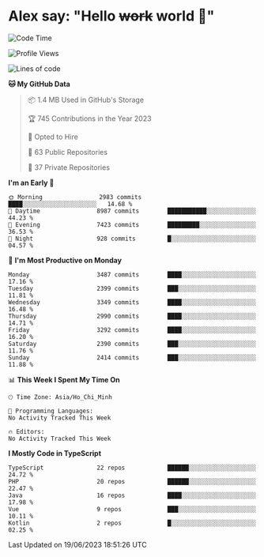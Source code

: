 # Alex say: "Hello ~~work~~ world 🐾"

<!--START_SECTION:waka-->
![Code Time](http://img.shields.io/badge/Code%20Time-839%20hrs%205%20mins-blue)

![Profile Views](http://img.shields.io/badge/Profile%20Views-0-blue)

![Lines of code](https://img.shields.io/badge/From%20Hello%20World%20I%27ve%20Written-41.1%20million%20lines%20of%20code-blue)

**🐱 My GitHub Data** 

> 📦 1.4 MB Used in GitHub's Storage 
 > 
> 🏆 745 Contributions in the Year 2023
 > 
> 💼 Opted to Hire
 > 
> 📜 63 Public Repositories 
 > 
> 🔑 37 Private Repositories 
 > 
**I'm an Early 🐤** 

```text
🌞 Morning                2983 commits        ████░░░░░░░░░░░░░░░░░░░░░   14.68 % 
🌆 Daytime                8987 commits        ███████████░░░░░░░░░░░░░░   44.23 % 
🌃 Evening                7423 commits        █████████░░░░░░░░░░░░░░░░   36.53 % 
🌙 Night                  928 commits         █░░░░░░░░░░░░░░░░░░░░░░░░   04.57 % 
```
📅 **I'm Most Productive on Monday** 

```text
Monday                   3487 commits        ████░░░░░░░░░░░░░░░░░░░░░   17.16 % 
Tuesday                  2399 commits        ███░░░░░░░░░░░░░░░░░░░░░░   11.81 % 
Wednesday                3349 commits        ████░░░░░░░░░░░░░░░░░░░░░   16.48 % 
Thursday                 2990 commits        ████░░░░░░░░░░░░░░░░░░░░░   14.71 % 
Friday                   3292 commits        ████░░░░░░░░░░░░░░░░░░░░░   16.20 % 
Saturday                 2390 commits        ███░░░░░░░░░░░░░░░░░░░░░░   11.76 % 
Sunday                   2414 commits        ███░░░░░░░░░░░░░░░░░░░░░░   11.88 % 
```


📊 **This Week I Spent My Time On** 

```text
🕑︎ Time Zone: Asia/Ho_Chi_Minh

💬 Programming Languages: 
No Activity Tracked This Week

🔥 Editors: 
No Activity Tracked This Week
```

**I Mostly Code in TypeScript** 

```text
TypeScript               22 repos            ██████░░░░░░░░░░░░░░░░░░░   24.72 % 
PHP                      20 repos            ██████░░░░░░░░░░░░░░░░░░░   22.47 % 
Java                     16 repos            ████░░░░░░░░░░░░░░░░░░░░░   17.98 % 
Vue                      9 repos             ███░░░░░░░░░░░░░░░░░░░░░░   10.11 % 
Kotlin                   2 repos             █░░░░░░░░░░░░░░░░░░░░░░░░   02.25 % 
```




 Last Updated on 19/06/2023 18:51:26 UTC
<!--END_SECTION:waka-->
